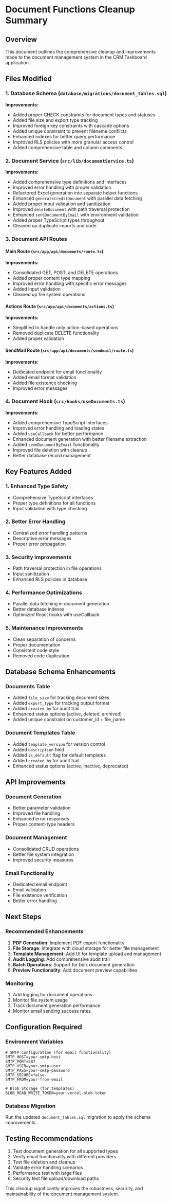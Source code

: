 # Document Functions Cleanup Summary

## Overview
This document outlines the comprehensive cleanup and improvements made to the document management system in the CRM Taskboard application.

## Files Modified

### 1. Database Schema (`database/migrations/document_tables.sql`)
**Improvements:**
- Added proper CHECK constraints for document types and statuses
- Added file size and export type tracking
- Improved foreign key constraints with cascade options
- Added unique constraint to prevent filename conflicts
- Enhanced indexes for better query performance
- Improved RLS policies with more granular access control
- Added comprehensive table and column comments

### 2. Document Service (`src/lib/documentService.ts`)
**Improvements:**
- Added comprehensive type definitions and interfaces
- Improved error handling with proper validation
- Refactored Excel generation into separate helper functions
- Enhanced `generateCreditDocument` with parallel data fetching
- Added proper input validation and sanitization
- Improved `deleteDocument` with path traversal protection
- Enhanced `sendDocumentByEmail` with environment validation
- Added proper TypeScript types throughout
- Cleaned up duplicate imports and code

### 3. Document API Routes

#### Main Route (`src/app/api/documents/route.ts`)
**Improvements:**
- Consolidated GET, POST, and DELETE operations
- Added proper content type mapping
- Improved error handling with specific error messages
- Added input validation
- Cleaned up file system operations

#### Actions Route (`src/app/api/documents/actions.ts`)
**Improvements:**
- Simplified to handle only action-based operations
- Removed duplicate DELETE functionality
- Added proper validation

#### SendMail Route (`src/app/api/documents/sendmail/route.ts`)
**Improvements:**
- Dedicated endpoint for email functionality
- Added email format validation
- Added file existence checking
- Improved error messages

### 4. Document Hook (`src/hooks/useDocuments.ts`)
**Improvements:**
- Added comprehensive TypeScript interfaces
- Improved error handling and loading states
- Added `useCallback` for better performance
- Enhanced document generation with better filename extraction
- Added `sendDocumentByEmail` functionality
- Improved file deletion with cleanup
- Better database record management

## Key Features Added

### 1. Enhanced Type Safety
- Comprehensive TypeScript interfaces
- Proper type definitions for all functions
- Input validation with type checking

### 2. Better Error Handling
- Centralized error handling patterns
- Descriptive error messages
- Proper error propagation

### 3. Security Improvements
- Path traversal protection in file operations
- Input sanitization
- Enhanced RLS policies in database

### 4. Performance Optimizations
- Parallel data fetching in document generation
- Better database indexes
- Optimized React hooks with useCallback

### 5. Maintenance Improvements
- Clean separation of concerns
- Proper documentation
- Consistent code style
- Removed code duplication

## Database Schema Enhancements

### Documents Table
- Added `file_size` for tracking document sizes
- Added `export_type` for tracking output format
- Added `created_by` for audit trail
- Enhanced status options (active, deleted, archived)
- Added unique constraint on customer_id + file_name

### Document Templates Table
- Added `template_version` for version control
- Added `description` field
- Added `is_default` flag for default templates
- Added `created_by` for audit trail
- Enhanced status options (active, inactive, deprecated)

## API Improvements

### Document Generation
- Better parameter validation
- Improved file handling
- Enhanced error responses
- Proper content-type headers

### Document Management
- Consolidated CRUD operations
- Better file system integration
- Improved security measures

### Email Functionality
- Dedicated email endpoint
- Email validation
- File existence verification
- Better error handling

## Next Steps

### Recommended Enhancements
1. **PDF Generation**: Implement PDF export functionality
2. **File Storage**: Integrate with cloud storage for better file management
3. **Template Management**: Add UI for template upload and management
4. **Audit Logging**: Add comprehensive audit trail
5. **Batch Operations**: Support for bulk document generation
6. **Preview Functionality**: Add document preview capabilities

### Monitoring
1. Add logging for document operations
2. Monitor file system usage
3. Track document generation performance
4. Monitor email sending success rates

## Configuration Required

### Environment Variables
```env
# SMTP Configuration (for email functionality)
SMTP_HOST=your-smtp-host
SMTP_PORT=587
SMTP_USER=your-smtp-user
SMTP_PASS=your-smtp-password
SMTP_SECURE=false
SMTP_FROM=your-from-email

# Blob Storage (for templates)
BLOB_READ_WRITE_TOKEN=your-vercel-blob-token
```

### Database Migration
Run the updated `document_tables.sql` migration to apply the schema improvements.

## Testing Recommendations
1. Test document generation for all supported types
2. Verify email functionality with different providers
3. Test file deletion and cleanup
4. Validate error handling scenarios
5. Performance test with large files
6. Security test file upload/download paths

This cleanup significantly improves the robustness, security, and maintainability of the document management system.
